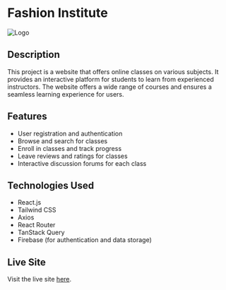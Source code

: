 # Fashion Institute

![Logo](https://i.ibb.co/XVwKsgz/Black-Fashion-Store-Logo-2.png)

## Description

This project is a website that offers online classes on various subjects. It provides an interactive platform for students to learn from experienced instructors. The website offers a wide range of courses and ensures a seamless learning experience for users.

## Features

- User registration and authentication
- Browse and search for classes
- Enroll in classes and track progress
- Leave reviews and ratings for classes
- Interactive discussion forums for each class

## Technologies Used

- React.js
- Tailwind CSS
- Axios
- React Router
- TanStack Query
- Firebase (for authentication and data storage)

## Live Site

Visit the live site [here](https://fashion-institute-f0315.web.app/).
